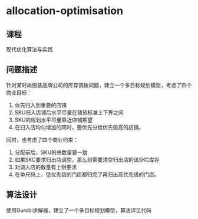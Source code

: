 # allocation-optimisation

## 课程

现代优化算法与实践

## 问题描述
针对某时尚服装品牌公司的库存调拨问题，建立一个多目标规划模型，考虑了四个商业目标：
1. 优先归入到重要的店铺
2. SKU归入店铺后水平尽量在铺货标准上下界之间
3. SKU的规划水平尽量靠近店铺期望
4. 在归入店均匀增加的同时，要优先分给优先级高的店铺。

同时，也考虑了四个商业约束：
1. 分配前后，SKU的总数量要一致
2. 如果SKC要求归出店调空，那么则需要清空归出店的该SKC库存
3. 对调入店的数量有上限要求
4. 在单尺码上，低优先级的门店都归完了再归出高优先级的门店。

## 算法设计
使用Gurobi求解器，建立了一个多目标规划模型，算法详见代码
